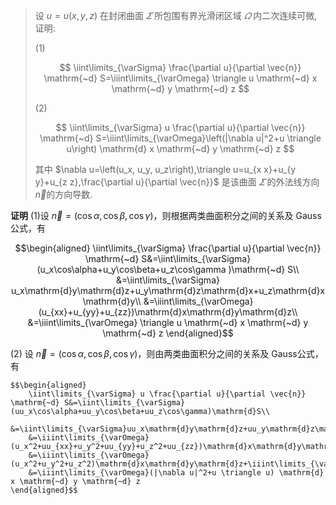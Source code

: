 >设 $u=u(x, y, z)$ 在封闭曲面 $\varSigma$ 所包围有界光滑闭区域 $\varOmega$ 内二次连续可微, 证明:
>
>(1)
>
>$$
\iint\limits_{\varSigma} \frac{\partial u}{\partial \vec{n}} \mathrm{~d} S=\iiint\limits_{\varOmega} \triangle u \mathrm{~d} x \mathrm{~d} y \mathrm{~d} z
$$
>
>(2)
>
>$$
\iint\limits_{\varSigma} u \frac{\partial u}{\partial \vec{n}} \mathrm{~d} S=\iiint\limits_{\varOmega}\left(|\nabla u|^2+u \triangle u\right) \mathrm{d} x \mathrm{~d} y \mathrm{~d} z
$$
>
>其中 $\nabla u=\left(u_x, u_y, u_z\right),\triangle u=u_{x x}+u_{y y}+u_{z z},\frac{\partial u}{\partial \vec{n}}$ 是该曲面 $\varSigma$ 的外法线方向 $\vec{n}$的方向导数.

$\textbf{证明}$ (1)设 $\vec{n}=(\cos\alpha,\cos\beta,\cos\gamma)$，则根据两类曲面积分之间的关系及 $\mathrm{Gauss}$公式，有

$$\begin{aligned}
\iint\limits_{\varSigma} \frac{\partial u}{\partial \vec{n}} \mathrm{~d} S&=\iint\limits_{\varSigma} (u_x\cos\alpha+u_y\cos\beta+u_z\cos\gamma )\mathrm{~d} S\\
&=\iint\limits_{\varSigma} u_x\mathrm{d}y\mathrm{d}z+u_y\mathrm{d}z\mathrm{d}x+u_z\mathrm{d}x\mathrm{d}y\\
&=\iiint\limits_{\varOmega}(u_{xx}+u_{yy}+u_{zz})\mathrm{d}x\mathrm{d}y\mathrm{d}z\\
&=\iiint\limits_{\varOmega} \triangle u \mathrm{~d} x \mathrm{~d} y \mathrm{~d} z
\end{aligned}$$

(2) 设 $\vec{n}=(\cos\alpha,\cos\beta,\cos\gamma)$，则由两类曲面积分之间的关系及 $\mathrm{Gauss}$公式，有

    $$\begin{aligned}
        \iint\limits_{\varSigma} u \frac{\partial u}{\partial \vec{n}} \mathrm{~d} S&=\iint\limits_{\varSigma}(uu_x\cos\alpha+uu_y\cos\beta+uu_z\cos\gamma)\mathrm{d}S\\
        &=\iint\limits_{\varSigma}uu_x\mathrm{d}y\mathrm{d}z+uu_y\mathrm{d}z\mathrm{d}x+uu_z\mathrm{d}x\mathrm{d}y\\
        &=\iiint\limits_{\varOmega}(u_x^2+uu_{xx}+u_y^2+uu_{yy}+u_z^2+uu_{zz})\mathrm{d}x\mathrm{d}y\mathrm{d}z\\
        &=\iiint\limits_{\varOmega}(u_x^2+u_y^2+u_z^2)\mathrm{d}x\mathrm{d}y\mathrm{d}z+\iiint\limits_{\varOmega}u(u_{xx}+u_{yy}+u_{zz})\mathrm{d}x\mathrm{d}y\mathrm{d}z\\
        &=\iiint\limits_{\varOmega}(|\nabla u|^2+u \triangle u) \mathrm{d} x \mathrm{~d} y \mathrm{~d} z
    \end{aligned}$$

